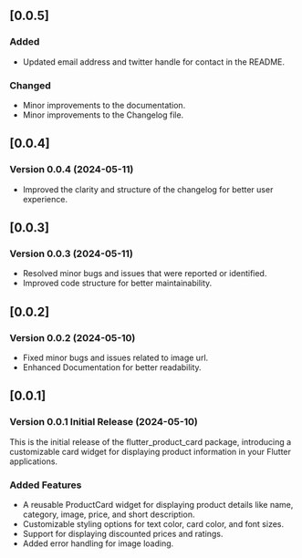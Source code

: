 ## [0.0.5]

### Added
- Updated email address and twitter handle for contact in the README.

### Changed
- Minor improvements to the documentation.
- Minor improvements to the Changelog file.

## [0.0.4] 

### Version 0.0.4 (2024-05-11)

* Improved the clarity and structure of the changelog for better user experience.

## [0.0.3] 

### Version 0.0.3 (2024-05-11)

* Resolved minor bugs and issues that were reported or identified.
* Improved code structure for better maintainability.

## [0.0.2] 

### Version 0.0.2 (2024-05-10)

* Fixed minor bugs and issues related to image url.
* Enhanced Documentation for better readability.

## [0.0.1] 

### Version 0.0.1 Initial Release (2024-05-10) 

This is the initial release of the flutter_product_card package, introducing a customizable card widget for displaying product information in your Flutter applications.

### Added Features

- A reusable ProductCard widget for displaying product details like name, category, image, price, and short description.
- Customizable styling options for text color, card color, and font sizes.
- Support for displaying discounted prices and ratings.
- Added error handling for image loading.
